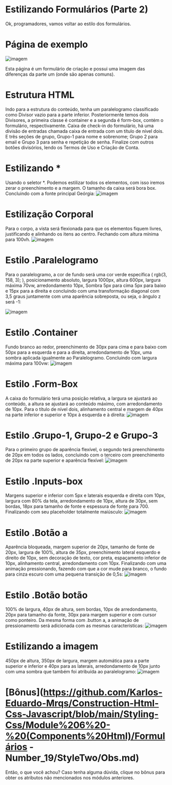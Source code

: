 # Estilizando Formulários (Parte 2)
Ok, programadores, vamos voltar ao estilo dos formulários.

# Página de exemplo 
![imagem](https://github.com/user-attachments/assets/845efcad-d205-4eea-b13b-d986fcadcf44)

Esta página é um formulário de criação e possui uma imagem das diferenças da parte um (onde são apenas comuns).

# Estrutura HTML
Indo para a estrutura do conteúdo, tenha um paralelogramo classificado como Divisor vazio para a parte inferior. Posteriormente temos dois Divisores, a primeira classe é container e a segunda é form-box, contém o formulário, respectivamente. Caixa de check-in do formulário, há uma divisão de entradas chamada caixa de entrada com um título de nível dois. E três seções de grupo, Grupo-1 para nome e sobrenome; Grupo 2 para email e Grupo 3 para senha e repetição de senha. Finalize com outros botões divisórios, lendo os Termos de Uso e Criação de Conta.

# Estilizando *
Usando o seletor *. Podemos estilizar todos os elementos, com isso iremos zerar o preenchimento e a margem. O tamanho da caixa será bora box. Concluindo com a fonte principal Geórgia:
![imagem](https://github.com/user-attachments/assets/5c381485-c23d-4612-8fa2-cc046e945ccb)

# Estilização Corporal
Para o corpo, a vista será flexionada para que os elementos fiquem livres, justificando e alinhando os itens ao centro. Fechando com altura mínima para 100vh.
![imagem](https://github.com/user-attachments/assets/4d587f53-5c97-44de-9f14-3f3a1e3ff899)

# Estilo .Paralelogramo
Para o paralelogramo, a cor de fundo será uma cor verde específica ( rgb(3, 158, 3); ), posicionamento absoluto, largura 1000px, altura 600px, largura máxima 70vw, arredondamento 10px, Sombra 5px para cima 5px para baixo e 15px para a direita e concluindo com uma transformação diagonal com 3,5 graus juntamente com uma aparência sobreposta, ou seja, o ângulo z será -1:

![imagem](https://github.com/user-attachments/assets/1577156c-babc-4e87-8725-9fc39f5cfc01)

# Estilo .Container
Fundo branco ao redor, preenchimento de 30px para cima e para baixo com 50px para a esquerda e para a direita, arredondamento de 10px, uma sombra aplicada igualmente ao Paralelogramo. Concluindo com largura máxima para 100vw:
![imagem](https://github.com/user-attachments/assets/96822058-39e3-4339-b32c-bb9816e91628)

# Estilo .Form-Box
A caixa do formulário terá uma posição relativa, a largura se ajustará ao conteúdo, a altura se ajustará ao conteúdo máximo, com arredondamento de 10px. Para o título de nível dois, alinhamento central e margem de 40px na parte inferior e superior e 10px à esquerda e à direita:
![imagem](https://github.com/user-attachments/assets/d8fba187-4677-4a79-895b-e4a7c214372b)

# Estilo .Grupo-1, Grupo-2 e Grupo-3
Para o primeiro grupo de aparência flexível, o segundo terá preenchimento de 20px em todos os lados, concluindo com o terceiro com preenchimento de 20px na parte superior e aparência flexível:
![imagem](https://github.com/user-attachments/assets/ffb4e86d-4087-47c0-b8ca-8534a6663ad5)

# Estilo .Inputs-box
Margens superior e inferior com 5px e laterais esquerda e direita com 10px, largura com 80% da tela, arredondamento de 10px, altura de 30px, sem bordas, 18px para tamanho de fonte e espessura de fonte para 700. Finalizando com seu placeholder totalmente maiúsculo:
![imagem](https://github.com/user-attachments/assets/e9ef1f00-f65a-468f-a380-f3441af848c8)

# Estilo .Botão a
Aparência bloqueada, margem superior de 20px, tamanho de fonte de 20px, largura de 100%, altura de 35px, preenchimento lateral esquerdo e direito de 10px, sem decoração de texto, cor preta, espaçamento inferior de 10px, alinhamento central, arredondamento com 10px. Finalizando com uma animação pressionando, fazendo com que a cor mude para branco, o fundo para cinza escuro com uma pequena transição de 0,5s:
![imagem](https://github.com/user-attachments/assets/d150adfd-3d98-40f6-acfd-0fd527620c05)

# Estilo .Botão botão
100% de largura, 40px de altura, sem bordas, 10px de arredondamento, 20px para tamanho da fonte, 30px para margem superior e com cursor como ponteiro. Da mesma forma com .button a, a animação de pressionamento será adicionada com as mesmas características:
![imagem](https://github.com/user-attachments/assets/cff7da9a-f3e2-4d2b-8105-7ecdf653fd57)

# Estilizando a imagem
450px de altura, 350px de largura, margem automática para a parte superior e inferior e 40px para as laterais, arredondamento de 10px junto com uma sombra que também foi atribuída ao paralelogramo:
![imagem](https://github.com/user-attachments/assets/b0dd3a48-11d3-4452-b367-2ba615485e7c)

# [Bônus](https://github.com/Karlos-Eduardo-Mrqs/Construction-Html-Css-Javascript/blob/main/Styling-Css/Module%206%20-%20(Components%20Html)/Formulários -Number_19/StyleTwo/Obs.md)

Então, o que você achou? Caso tenha alguma dúvida, clique no bônus para obter os atributos não mencionados nos módulos anteriores.